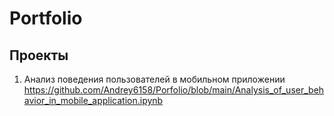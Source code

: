 # Portfolio
## Проекты
1. Анализ поведения пользователей в мобильном приложении
https://github.com/Andrey6158/Porfolio/blob/main/Analysis_of_user_behavior_in_mobile_application.ipynb
